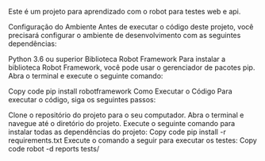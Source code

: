 Este é um projeto para aprendizado com o robot para testes web e api.

Configuração do Ambiente
Antes de executar o código deste projeto, você precisará configurar o ambiente de desenvolvimento com as seguintes dependências:

Python 3.6 ou superior
Biblioteca Robot Framework
Para instalar a biblioteca Robot Framework, você pode usar o gerenciador de pacotes pip. Abra o terminal e execute o seguinte comando:

Copy code
pip install robotframework
Como Executar o Código
Para executar o código, siga os seguintes passos:

Clone o repositório do projeto para o seu computador.
Abra o terminal e navegue até o diretório do projeto.
Execute o seguinte comando para instalar todas as dependências do projeto:
Copy code
pip install -r requirements.txt
Execute o comando a seguir para executar os testes:
Copy code
robot -d reports tests/
